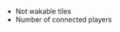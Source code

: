 
<!-- Now -->


<!-- Later -->
<!-- - Better flag picture for login screen or clean up current one -->
- Not wakable tiles
- Number of connected players